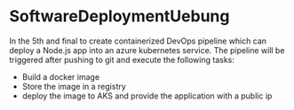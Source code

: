# SoftwareDeploymentUebung
In the 5th and final to create containerized DevOps pipeline which can deploy a Node.js app into an azure kubernetes service.
The pipeline will be triggered after pushing to git and execute the following tasks:
- Build a docker image
- Store the image in a registry
- deploy the image to AKS and provide the application with a public ip 
